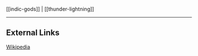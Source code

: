 [[indic-gods]] | [[thunder-lightning]]

---


## External Links
[Wikipedia](https://en.wikipedia.org/wiki/Parjanya)